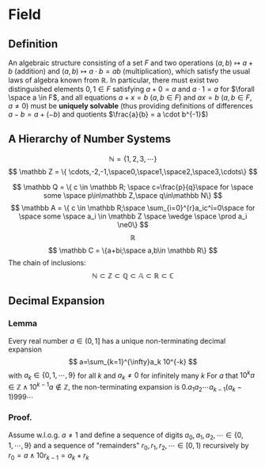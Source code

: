 # Field
## Definition
An algebraic structure consisting of a set $F$ and two operations $(a, b) \mapsto a + b$  (addition) and $(a, b) \mapsto a\cdot  b = ab$ (multiplication), which satisfy the usual laws of algebra known from $\mathbb{R}$. 
In particular, there must exist two distinguished elements $0, 1 \in F$ satisfying $a + 0 = a$ and $a · 1 = a$ for  $\forall \space a \in F$, and all equations $a + x = b$ ($a, b \in F$) and $ax = b$ ($a, b \in F, a \neq 0$) must be **uniquely solvable** (thus providing definitions of differences $a - b = a + (-b)$ and quotients $\frac{a}{b} = a \cdot b^{-1}$)
## A Hierarchy of Number Systems
$$\mathbb N = \{{1,2,3,\cdots} \}$$
$$
	\mathbb Z  = \{ \cdots,-2,-1,\space0,\space1,\space2,\space3,\cdots\}
$$

$$
\mathbb Q = \{ c \in \mathbb R; \space c=\frac{p}{q}\space for \space some \space p\in\mathbb Z,\space q\in\mathbb N\}
$$
$$
\mathbb A = \{ c \in \mathbb R;\space \sum_{i=0}^{r}a_ic^i=0\space for \space some \space a_i \in \mathbb Z \space \wedge \space \prod a_i \ne0\}
$$
$$
\mathbb R
$$
$$
\mathbb C = \{a+bi;\space a,b\in \mathbb R\}
$$
The chain of inclusions:
$$
\mathbb N \subset \mathbb Z \subset \mathbb Q \subset \mathbb A \subset \mathbb R \subset \mathbb C
$$
## Decimal Expansion
### Lemma
Every real number $a\in (0,1]$ has a unique non-terminating decimal expansion $$ a=\sum_{k=1}^{\infty}a_k 10^{-k} $$with $a_k \in \{0,1,\cdots, 9\}$ for all $k$ and $a_k\ne 0$ for infinitely many $k$ 
For $a$ that $10^k a \in\mathbb Z \wedge 10^{k-1} a \notin \mathbb Z$, the non-terminating expansion is $0. a_1 a_2 \cdots a_{k-1}(a_k-1) 999\cdots$
### Proof.
Assume w.l.o.g. $a\ne 1$ and define a sequence of digits $a_0, a_1, a_2,\cdots \in\{0,1,\cdots, 9\}$ and a sequence of "remainders" $r_0, r_1, r_2,\cdots \in [0,1)$ recursively by $r_0 = a \wedge 10 r_{k-1}=a_k+r_k$ 